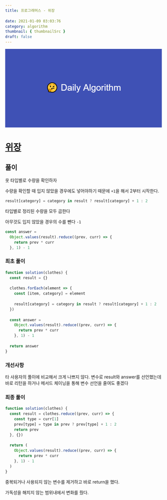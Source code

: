 ```yaml
---
title: 프로그래머스 - 위장

date: 2021-01-09 03:03:76
category: algorithm
thumbnail: { thumbnailSrc }
draft: false
---
```


![picture 22](images/2021-03-09/ba0118f82c0feeca7e76871c011166f54043143d3dd0994493963b5334b3472f.png)

# [위장](https://programmers.co.kr/learn/courses/30/lessons/42578)

## 풀이

옷 타입별로 수량을 확인하자

수량을 확인할 때 입지 않았을 경우에도 넣어야하기 때문에 `+1`을 해서 2부터 시작한다.

```javascript
result[category] = category in result ? result[category] + 1 : 2
```

타입별로 정리된 수량을 모두 곱한다

아무것도 입지 않았을 경우의 수를 뺀다 `-1`

```javascript
const answer =
  Object.values(result).reduce((prev, curr) => {
    return prev * curr
  }, 1) - 1
```

### 최초 풀이

```js
function solution(clothes) {
  const result = {}

  clothes.forEach(element => {
    const [item, category] = element

    result[category] = category in result ? result[category] + 1 : 2
  })

  const answer =
    Object.values(result).reduce((prev, curr) => {
      return prev * curr
    }, 1) - 1

  return answer
}
```

### 개선사항

타 사용자의 풀이에 비교해서 크게 나쁘지 않다.
변수로 result와 answer를 선언했는데 바로 리턴을 하거나 메서드 체이닝을 통해 변수 선언을 줄여도 좋겠다

### 최종 풀이

```js
function solution(clothes) {
  const result = clothes.reduce((prev, curr) => {
    const type = curr[1]
    prev[type] = type in prev ? prev[type] + 1 : 2
    return prev
  }, {})

  return (
    Object.values(result).reduce((prev, curr) => {
      return prev * curr
    }, 1) - 1
  )
}
```

중복되거나 사용되지 않는 변수를 제거하고 바로 return을 했다.

가독성을 해치지 않는 범위내에서 변화를 줬다.
